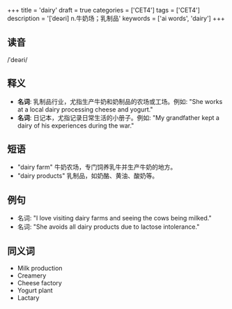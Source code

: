 +++
title = 'dairy'
draft = true
categories = ['CET4']
tags = ['CET4']
description = '[ˈdeəri] n.牛奶场；乳制品'
keywords = ['ai words', 'dairy']
+++

## 读音
/ˈdeəri/

## 释义
- **名词**: 乳制品行业，尤指生产牛奶和奶制品的农场或工场。例如: "She works at a local dairy processing cheese and yogurt."
- **名词**: 日记本，尤指记录日常生活的小册子。例如: "My grandfather kept a dairy of his experiences during the war."

## 短语
- "dairy farm" 牛奶农场，专门饲养乳牛并生产牛奶的地方。
- "dairy products" 乳制品，如奶酪、黄油、酸奶等。

## 例句
- 名词: "I love visiting dairy farms and seeing the cows being milked."
- 名词: "She avoids all dairy products due to lactose intolerance."

## 同义词
- Milk production
- Creamery
- Cheese factory
- Yogurt plant
- Lactary
